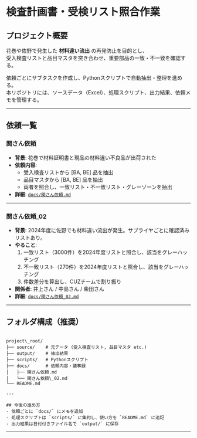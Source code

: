 # 検査計画書・受検リスト照合作業

## プロジェクト概要
花巻や佐野で発生した **材料違い流出** の再発防止を目的とし、  
受入検査リストと品目マスタを突き合わせ、重要部品の一致・不一致を確認する。  

依頼ごとにサブタスクを作成し、Pythonスクリプトで自動抽出・整理を進める。  
本リポジトリには、ソースデータ（Excel）、処理スクリプト、出力結果、依頼メモを管理する。  

---

## 依頼一覧

### 関さん依頼
- **背景**: 花巻で材料証明書と現品の材料違い不良品が出荷された  
- **依頼内容**:  
  - 受入検査リストから [BA, BE] 品を抽出
  - 品目マスタから [BA, BE] 品を抽出
  - 両者を照合し、一致リスト・不一致リスト・グレーゾーンを抽出  
- **詳細**: [`docs/関さん依頼.md`](docs/関さん依頼.md)

---

### 関さん依頼_02
- **背景**: 2024年度に佐野でも材料違い流出が発生。サプライヤごとに確認済みリストあり。  
- **やること**:  
  1. 一致リスト（3000件）を2024年度リストと照合し、該当をグレーハッチング  
  2. 不一致リスト（270件）を2024年度リストと照合し、該当をグレーハッチング  
  3. 件数差分を算出し、CUZチームで割り振り  
- **関係者**: 井上さん / 中島さん / 柴田さん  
- **詳細**: [`docs/関さん依頼_02.md`](docs/関さん依頼_02.md)

---

## フォルダ構成（推奨）
```

project\_root/
├── source/    # 元データ (受入検査リスト, 品目マスタ etc.)
├── output/    # 抽出結果
├── scripts/   # Pythonスクリプト
├── docs/      # 依頼内容・議事録
│   ├── 関さん依頼.md
│   └── 関さん依頼\_02.md
└── README.md

---

## 今後の進め方
- 依頼ごとに `docs/` にメモを追加  
- 処理スクリプトは `scripts/` に集約し、使い方を `README.md` に追記  
- 出力結果は日付付きファイル名で `output/` に保存  

```

---
